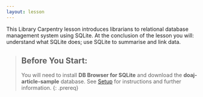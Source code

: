 ```yaml
---
layout: lesson
---
```

This Library Carpentry lesson introduces librarians to relational database management system using SQLite. At the conclusion of the lesson you will: understand what SQLite does; use SQLite to summarise and link data.

> ## Before You Start:
>
> You will need to install **DB Browser for SQLite** and download the **doaj-article-sample** database. See [Setup](https://librarycarpentry.org/lc-sql/setup.html) for instructions and further information.
{: .prereq}

